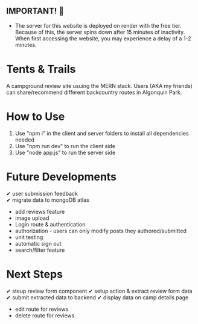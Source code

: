 ## IMPORTANT! 🚧

- The server for this website is deployed on render with the free tier. Because of this, the server spins down after 15 minutes of inactivity. When first accessing the website, you may experience a delay of a 1-2 minutes.

# Tents & Trails

A campground review site usuing the MERN stack. Users (AKA my friends) can share/recommend different backcountry routes in Algonquin Park.

# How to Use

1. Use "npm i" in the client and server folders to install all dependencies needed
2. Use "npm run dev" to run the client side
3. Use "node app.js" to run the server side

# Future Developments

✔ user submission feedback  
✔ migrate data to mongoDB atlas

- add reviews feature
- image upload
- Login route & authentication
- authorization - users can only modify posts they authored/submitted
- unit testing
- automatic sign out
- search/filter feature

# Next Steps

✔ steup review form component
✔ setup action & extract review form data
✔ submit extracted data to backend
✔ display data on camp details page

- edit route for reviews
- delete route for reviews

